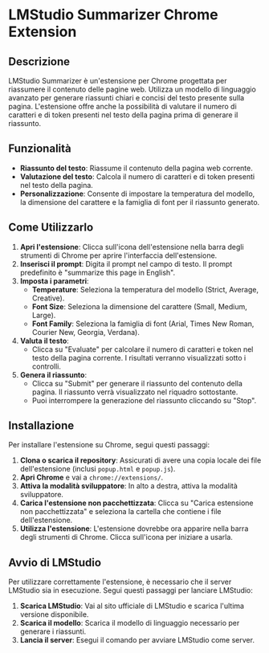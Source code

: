 # LMStudio Summarizer Chrome Extension

## Descrizione

LMStudio Summarizer è un'estensione per Chrome progettata per riassumere il contenuto delle pagine web. Utilizza un modello di linguaggio avanzato per generare riassunti chiari e concisi del testo presente sulla pagina. L'estensione offre anche la possibilità di valutare il numero di caratteri e di token presenti nel testo della pagina prima di generare il riassunto.

## Funzionalità

- **Riassunto del testo**: Riassume il contenuto della pagina web corrente.
- **Valutazione del testo**: Calcola il numero di caratteri e di token presenti nel testo della pagina.
- **Personalizzazione**: Consente di impostare la temperatura del modello, la dimensione del carattere e la famiglia di font per il riassunto generato.

## Come Utilizzarlo

1. **Apri l'estensione**: Clicca sull'icona dell'estensione nella barra degli strumenti di Chrome per aprire l'interfaccia dell'estensione.
2. **Inserisci il prompt**: Digita il prompt nel campo di testo. Il prompt predefinito è "summarize this page in English".
3. **Imposta i parametri**:
    - **Temperature**: Seleziona la temperatura del modello (Strict, Average, Creative).
    - **Font Size**: Seleziona la dimensione del carattere (Small, Medium, Large).
    - **Font Family**: Seleziona la famiglia di font (Arial, Times New Roman, Courier New, Georgia, Verdana).
4. **Valuta il testo**:
    - Clicca su "Evaluate" per calcolare il numero di caratteri e token nel testo della pagina corrente. I risultati verranno visualizzati sotto i controlli.
5. **Genera il riassunto**:
    - Clicca su "Submit" per generare il riassunto del contenuto della pagina. Il riassunto verrà visualizzato nel riquadro sottostante.
    - Puoi interrompere la generazione del riassunto cliccando su "Stop".

## Installazione

Per installare l'estensione su Chrome, segui questi passaggi:

1. **Clona o scarica il repository**: Assicurati di avere una copia locale dei file dell'estensione (inclusi `popup.html` e `popup.js`).
2. **Apri Chrome** e vai a `chrome://extensions/`.
3. **Attiva la modalità sviluppatore**: In alto a destra, attiva la modalità sviluppatore.
4. **Carica l'estensione non pacchettizzata**: Clicca su "Carica estensione non pacchettizzata" e seleziona la cartella che contiene i file dell'estensione.
5. **Utilizza l'estensione**: L'estensione dovrebbe ora apparire nella barra degli strumenti di Chrome. Clicca sull'icona per iniziare a usarla.

## Avvio di LMStudio

Per utilizzare correttamente l'estensione, è necessario che il server LMStudio sia in esecuzione. Segui questi passaggi per lanciare LMStudio:

1. **Scarica LMStudio**: Vai al sito ufficiale di LMStudio e scarica l'ultima versione disponibile.
2. **Scarica il modello**: Scarica il modello di linguaggio necessario per generare i riassunti.
4. **Lancia il server**: Esegui il comando per avviare LMStudio come server.
   